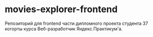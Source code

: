 # movies-explorer-frontend

Репозиторий для frontend части дипломного проекта студента 37 когорты курса Веб-разработчик Яндекс.Практикум'а.
